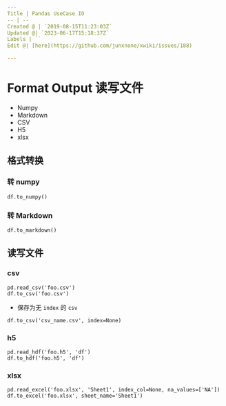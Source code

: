 ```yaml
---
Title | Pandas UseCase IO
-- | --
Created @ | `2019-08-15T11:23:03Z`
Updated @| `2023-06-17T15:18:37Z`
Labels | ``
Edit @| [here](https://github.com/junxnone/xwiki/issues/188)

---
```

# Format Output 读写文件


- Numpy
- Markdown
- CSV
- H5
- xlsx


## 格式转换

### 转 numpy

```
df.to_numpy()
```

### 转 Markdown

```
df.to_markdown()
```


## 读写文件

### csv

```
pd.read_csv('foo.csv')
df.to_csv('foo.csv')
```

- 保存为无 `index` 的 `csv`

```
df.to_csv('csv_name.csv', index=None)
```

### h5

```
pd.read_hdf('foo.h5', 'df')
df.to_hdf('foo.h5', 'df')
```

### xlsx

```
pd.read_excel('foo.xlsx', 'Sheet1', index_col=None, na_values=['NA'])
df.to_excel('foo.xlsx', sheet_name='Sheet1')
```


